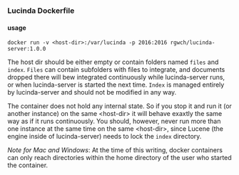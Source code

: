 ### Lucinda Dockerfile

#### usage

    docker run -v <host-dir>:/var/lucinda -p 2016:2016 rgwch/lucinda-server:1.0.0
    
The host dir should be either empty or contain folders named `files` and `index`. `Files` can contain subfolders with files to integrate, and documents dropped there will bew integrated continuously while lucinda-server runs, or when lucinda-server is started the next time. `Index`  is managed entirely by lucinda-server and should not be modified in any way.

The container does not hold any internal state. So if you stop it and run it (or another instance) on the same &lt;host-dir&gt; it will behave exaxtly the same way as if it runs continuously. You should, however, never run more than one instance at the same time on the same &lt;host-dir&gt;, since Lucene (the engine inside of lucinda-server) needs to lock the `index` directory.

*Note for Mac and Windows*: At the time of this writing, docker containers can only reach directories within the home directory of the user who started the container.
